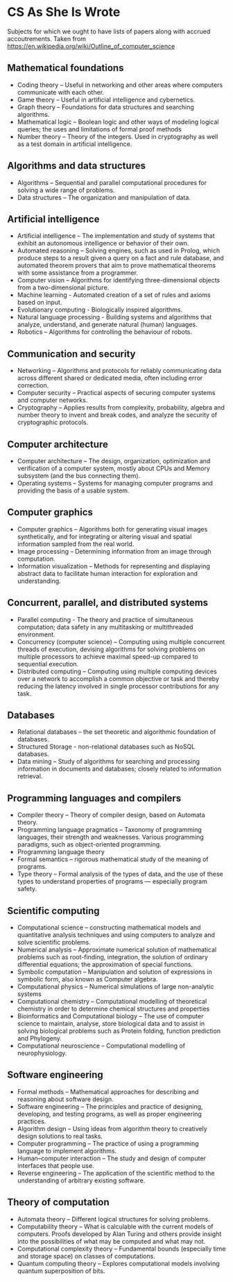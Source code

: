 # CS As She Is Wrote

Subjects for which we ought to have lists of papers along with accrued accoutrements. Taken from https://en.wikipedia.org/wiki/Outline_of_computer_science

## Mathematical foundations

- Coding theory – Useful in networking and other areas where computers communicate with each other.
- Game theory – Useful in artificial intelligence and cybernetics.
- Graph theory – Foundations for data structures and searching algorithms.
- Mathematical logic – Boolean logic and other ways of modeling logical queries; the uses and limitations of formal proof methods
- Number theory – Theory of the integers. Used in cryptography as well as a test domain in artificial intelligence.

## Algorithms and data structures
- Algorithms – Sequential and parallel computational procedures for solving a wide range of problems.
- Data structures – The organization and manipulation of data.

## Artificial intelligence
- Artificial intelligence – The implementation and study of systems that exhibit an autonomous intelligence or behavior of their own.
- Automated reasoning – Solving engines, such as used in Prolog, which produce steps to a result given a query on a fact and rule database, and automated theorem provers that aim to prove mathematical theorems with some assistance from a programmer.
- Computer vision – Algorithms for identifying three-dimensional objects from a two-dimensional picture.
- Machine learning - Automated creation of a set of rules and axioms based on input.
- Evolutionary computing - Biologically inspired algorithms.
- Natural language processing - Building systems and algorithms that analyze, understand, and generate natural (human) languages.
- Robotics – Algorithms for controlling the behaviour of robots.

## Communication and security
- Networking – Algorithms and protocols for reliably communicating data across different shared or dedicated media, often including error correction.
- Computer security – Practical aspects of securing computer systems and computer networks.
- Cryptography – Applies results from complexity, probability, algebra and number theory to invent and break codes, and analyze the security of cryptographic protocols.

## Computer architecture
- Computer architecture – The design, organization, optimization and verification of a computer system, mostly about CPUs and Memory subsystem (and the bus connecting them).
- Operating systems – Systems for managing computer programs and providing the basis of a usable system.

## Computer graphics
- Computer graphics – Algorithms both for generating visual images synthetically, and for integrating or altering visual and spatial information sampled from the real world.
- Image processing – Determining information from an image through computation.
- Information visualization – Methods for representing and displaying abstract data to facilitate human interaction for exploration and understanding.

## Concurrent, parallel, and distributed systems
- Parallel computing - The theory and practice of simultaneous computation; data safety in any multitasking or multithreaded environment.
- Concurrency (computer science) – Computing using multiple concurrent threads of execution, devising algorithms for solving problems on multiple processors to achieve maximal speed-up compared to sequential execution.
- Distributed computing – Computing using multiple computing devices over a network to accomplish a common objective or task and thereby reducing the latency involved in single processor contributions for any task.

## Databases
- Relational databases – the set theoretic and algorithmic foundation of databases.
- Structured Storage - non-relational databases such as NoSQL databases.
- Data mining – Study of algorithms for searching and processing information in documents and databases; closely related to information retrieval.

## Programming languages and compilers
- Compiler theory – Theory of compiler design, based on Automata theory.
- Programming language pragmatics – Taxonomy of programming languages, their strength and weaknesses. Various programming paradigms, such as object-oriented programming.
- Programming language theory
- Formal semantics – rigorous mathematical study of the meaning of programs.
- Type theory – Formal analysis of the types of data, and the use of these types to understand properties of programs — especially program safety.

## Scientific computing
- Computational science – constructing mathematical models and quantitative analysis techniques and using computers to analyze and solve scientific problems.
- Numerical analysis – Approximate numerical solution of mathematical problems such as root-finding, integration, the solution of ordinary differential equations; the approximation of special functions.
- Symbolic computation – Manipulation and solution of expressions in symbolic form, also known as Computer algebra.
- Computational physics – Numerical simulations of large non-analytic systems
- Computational chemistry – Computational modelling of theoretical chemistry in order to determine chemical structures and properties
- Bioinformatics and Computational biology – The use of computer science to maintain, analyse, store biological data and to assist in solving biological problems such as Protein folding, function prediction and Phylogeny.
- Computational neuroscience – Computational modelling of neurophysiology.

## Software engineering
- Formal methods – Mathematical approaches for describing and reasoning about software design.
- Software engineering – The principles and practice of designing, developing, and testing programs, as well as proper engineering practices.
- Algorithm design – Using ideas from algorithm theory to creatively design solutions to real tasks.
- Computer programming – The practice of using a programming language to implement algorithms.
- Human–computer interaction – The study and design of computer interfaces that people use.
- Reverse engineering – The application of the scientific method to the understanding of arbitrary existing software.

## Theory of computation
- Automata theory – Different logical structures for solving problems.
- Computability theory – What is calculable with the current models of computers. Proofs developed by Alan Turing and others provide insight into the possibilities of what may be computed and what may not.
- Computational complexity theory – Fundamental bounds (especially time and storage space) on classes of computations.
- Quantum computing theory – Explores computational models involving quantum superposition of bits.
